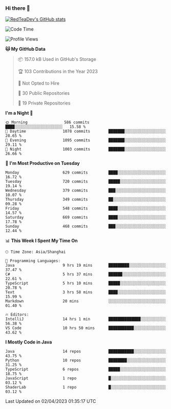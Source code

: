 ### Hi there 👋

<!--
**RedTeaDev/RedTeaDev** is a ✨ _special_ ✨ repository because its `README.md` (this file) appears on your GitHub profile.

Here are some ideas to get you started:

- 🔭 I’m currently working on ...
- 🌱 I’m currently learning ...
- 👯 I’m looking to collaborate on ...
- 🤔 I’m looking for help with ...
- 💬 Ask me about ...
- 📫 How to reach me: ...
- 😄 Pronouns: ...
- ⚡ Fun fact: ...
-->

<!--
[![wakatime](https://wakatime.com/badge/user/6b101ed0-04c0-4490-9283-eb61f2efff96.svg)](https://wakatime.com/@6b101ed0-04c0-4490-9283-eb61f2efff96)
!-->

[![RedTeaDev's GitHub stats](https://github-readme-stats.vercel.app/api?username=RedTeaDev)](https://github.com/anuraghazra/github-readme-stats)
<!--
[![willianrod's wakatime stats](https://github-readme-stats.vercel.app/api/wakatime?username=RedTeaDev)](https://github.com/anuraghazra/github-readme-stats)
!-->
<!--START_SECTION:waka-->
![Code Time](http://img.shields.io/badge/Code%20Time-1%2C308%20hrs%2030%20mins-blue)

![Profile Views](http://img.shields.io/badge/Profile%20Views-0-blue)

**🐱 My GitHub Data** 

> 📦 157.0 kB Used in GitHub's Storage 
 > 
> 🏆 103 Contributions in the Year 2023
 > 
> 🚫 Not Opted to Hire
 > 
> 📜 30 Public Repositories 
 > 
> 🔑 19 Private Repositories 
 > 
**I'm a Night 🦉** 

```text
🌞 Morning                586 commits         ████░░░░░░░░░░░░░░░░░░░░░   15.58 % 
🌆 Daytime                1078 commits        ███████░░░░░░░░░░░░░░░░░░   28.65 % 
🌃 Evening                1095 commits        ███████░░░░░░░░░░░░░░░░░░   29.11 % 
🌙 Night                  1003 commits        ███████░░░░░░░░░░░░░░░░░░   26.66 % 
```
📅 **I'm Most Productive on Tuesday** 

```text
Monday                   629 commits         ████░░░░░░░░░░░░░░░░░░░░░   16.72 % 
Tuesday                  720 commits         █████░░░░░░░░░░░░░░░░░░░░   19.14 % 
Wednesday                379 commits         ███░░░░░░░░░░░░░░░░░░░░░░   10.07 % 
Thursday                 349 commits         ██░░░░░░░░░░░░░░░░░░░░░░░   09.28 % 
Friday                   548 commits         ████░░░░░░░░░░░░░░░░░░░░░   14.57 % 
Saturday                 669 commits         ████░░░░░░░░░░░░░░░░░░░░░   17.78 % 
Sunday                   468 commits         ███░░░░░░░░░░░░░░░░░░░░░░   12.44 % 
```


📊 **This Week I Spent My Time On** 

```text
🕑︎ Time Zone: Asia/Shanghai

💬 Programming Languages: 
Java                     9 hrs 19 mins       █████████░░░░░░░░░░░░░░░░   37.47 % 
C#                       5 hrs 37 mins       ██████░░░░░░░░░░░░░░░░░░░   22.61 % 
TypeScript               5 hrs 10 mins       █████░░░░░░░░░░░░░░░░░░░░   20.78 % 
Text                     3 hrs 58 mins       ████░░░░░░░░░░░░░░░░░░░░░   15.99 % 
Markdown                 20 mins             ░░░░░░░░░░░░░░░░░░░░░░░░░   01.40 % 

🔥 Editors: 
IntelliJ                 14 hrs 1 min        ██████████████░░░░░░░░░░░   56.38 % 
VS Code                  10 hrs 50 mins      ███████████░░░░░░░░░░░░░░   43.62 % 
```

**I Mostly Code in Java** 

```text
Java                     14 repos            ███████████░░░░░░░░░░░░░░   43.75 % 
Python                   10 repos            ████████░░░░░░░░░░░░░░░░░   31.25 % 
TypeScript               6 repos             █████░░░░░░░░░░░░░░░░░░░░   18.75 % 
JavaScript               1 repo              █░░░░░░░░░░░░░░░░░░░░░░░░   03.12 % 
ShaderLab                1 repo              █░░░░░░░░░░░░░░░░░░░░░░░░   03.12 % 
```




 Last Updated on 02/04/2023 01:35:17 UTC
<!--END_SECTION:waka-->


